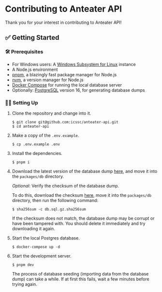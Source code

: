 # Contributing to Anteater API

Thank you for your interest in contributing to Anteater API!

## ✅ Getting Started

### 🛠️ Prerequisites

- For Windows users: A [Windows Subsystem for Linux](https://learn.microsoft.com/en-us/windows/wsl/install) instance
- A Node.js environment
- [pnpm](https://pnpm.io/installation), a blazingly fast package manager for Node.js
- [nvm](https://github.com/nvm-sh/nvm?tab=readme-ov-file#install--update-script), a version manager for Node.js
- [Docker Compose](https://docs.docker.com/compose/install/) for running the local database server
- Optionally: [PostgreSQL](https://www.postgresql.org/download/) version 16, for generating database dumps

### 🧑‍💻 Setting Up

1. Clone the repository and change into it.

   ```shell
   $ git clone git@github.com:icssc/anteater-api.git
   $ cd anteater-api
   ```

2. Make a copy of the `.env.example`.

   ```shell
   $ cp .env.example .env
   ```

3. Install the dependencies.

   ```shell
   $ pnpm i
   ```

4. Download the latest version of the database dump [here](https://anteater-api-dump.s3.us-west-1.amazonaws.com/db.sql.gz), and move it into the `packages/db` directory.

   _Optional_: Verify the checksum of the database dump.

   To do this, download the checksum [here](https://anteater-api-dump.s3.us-west-1.amazonaws.com/db.sql.gz.sha256sum), move it into the `packages/db` directory, then run the following command:

   ```shell
   $ sha256sum -c db.sql.gz.sha256sum
   ```

   If the checksum does not match, the database dump may be corrupt or have been tampered with. You should delete it immediately and try downloading it again.

5. Start the local Postgres database.

   ```shell
   $ docker-compose up -d
   ```

6. Start the development server.

   ```shell
   $ pnpm dev
   ```

   The process of database seeding (importing data from the database dump) can take a while. If at first this fails, wait a few minutes before trying again.
